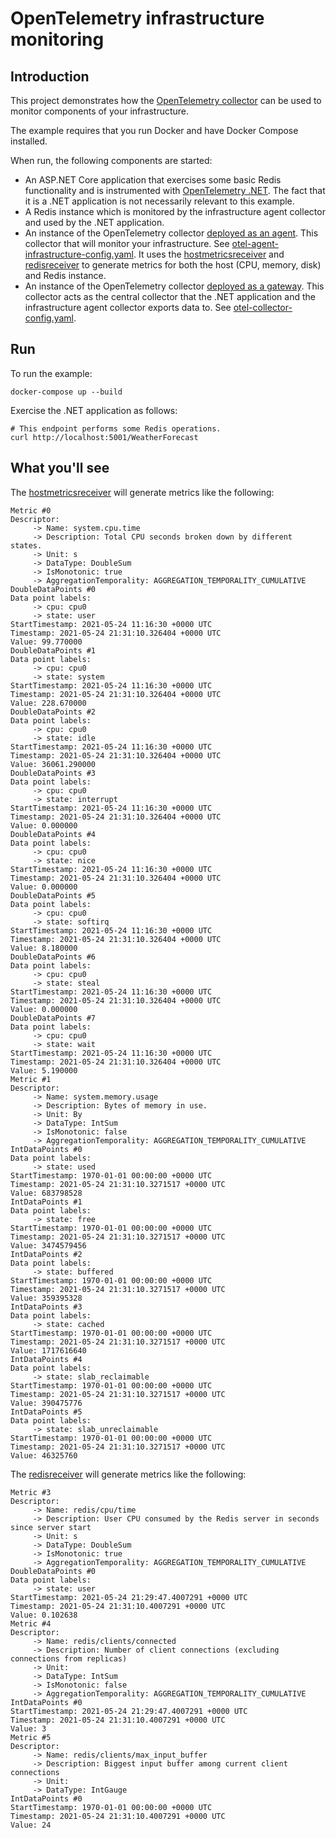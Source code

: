 # OpenTelemetry infrastructure monitoring

## Introduction

This project demonstrates how the
[OpenTelemetry collector](https://github.com/open-telemetry/opentelemetry-collector)
can be used to monitor components of your infrastructure.

The example requires that you run Docker and have Docker Compose installed.

When run, the following components are started:
* An ASP.NET Core application that exercises some basic Redis functionality and
  is instrumented with
  [OpenTelemetry .NET](https://github.com/open-telemetry/opentelemetry-dotnet).
  The fact that it is a .NET application is not necessarily relevant to this
  example.
* A Redis instance which is monitored by the infrastructure agent collector and
  used by the .NET application.
* An instance of the OpenTelemetry collector
  [deployed as an agent](https://opentelemetry.io/docs/collector/getting-started/#agent).
  This collector that will monitor your infrastructure. See
  [otel-agent-infrastructure-config.yaml](./otel-agent-infrastructure-config.yaml).
  It uses the
  [hostmetricsreceiver](https://github.com/open-telemetry/opentelemetry-collector/tree/main/receiver/hostmetricsreceiver)
  and
  [redisreceiver](https://github.com/open-telemetry/opentelemetry-collector-contrib/tree/main/receiver/redisreceiver)
  to generate metrics for both the host (CPU, memory, disk) and Redis instance.
* An instance of the OpenTelemetry collector
  [deployed as a gateway](https://opentelemetry.io/docs/collector/getting-started/#gateway).
  This collector acts as the central collector that the .NET application and
  the infrastructure agent collector exports data to. See
  [otel-collector-config.yaml](./otel-collector-config.yaml).

## Run

To run the example:

```shell
docker-compose up --build
```

Exercise the .NET application as follows:

```shell
# This endpoint performs some Redis operations.
curl http://localhost:5001/WeatherForecast
```

## What you'll see

The
[hostmetricsreceiver](https://github.com/open-telemetry/opentelemetry-collector/tree/main/receiver/hostmetricsreceiver)
will generate metrics like the following:

```shell
Metric #0
Descriptor:
     -> Name: system.cpu.time
     -> Description: Total CPU seconds broken down by different states.
     -> Unit: s
     -> DataType: DoubleSum
     -> IsMonotonic: true
     -> AggregationTemporality: AGGREGATION_TEMPORALITY_CUMULATIVE
DoubleDataPoints #0
Data point labels:
     -> cpu: cpu0
     -> state: user
StartTimestamp: 2021-05-24 11:16:30 +0000 UTC
Timestamp: 2021-05-24 21:31:10.326404 +0000 UTC
Value: 99.770000
DoubleDataPoints #1
Data point labels:
     -> cpu: cpu0
     -> state: system
StartTimestamp: 2021-05-24 11:16:30 +0000 UTC
Timestamp: 2021-05-24 21:31:10.326404 +0000 UTC
Value: 228.670000
DoubleDataPoints #2
Data point labels:
     -> cpu: cpu0
     -> state: idle
StartTimestamp: 2021-05-24 11:16:30 +0000 UTC
Timestamp: 2021-05-24 21:31:10.326404 +0000 UTC
Value: 36061.290000
DoubleDataPoints #3
Data point labels:
     -> cpu: cpu0
     -> state: interrupt
StartTimestamp: 2021-05-24 11:16:30 +0000 UTC
Timestamp: 2021-05-24 21:31:10.326404 +0000 UTC
Value: 0.000000
DoubleDataPoints #4
Data point labels:
     -> cpu: cpu0
     -> state: nice
StartTimestamp: 2021-05-24 11:16:30 +0000 UTC
Timestamp: 2021-05-24 21:31:10.326404 +0000 UTC
Value: 0.000000
DoubleDataPoints #5
Data point labels:
     -> cpu: cpu0
     -> state: softirq
StartTimestamp: 2021-05-24 11:16:30 +0000 UTC
Timestamp: 2021-05-24 21:31:10.326404 +0000 UTC
Value: 8.180000
DoubleDataPoints #6
Data point labels:
     -> cpu: cpu0
     -> state: steal
StartTimestamp: 2021-05-24 11:16:30 +0000 UTC
Timestamp: 2021-05-24 21:31:10.326404 +0000 UTC
Value: 0.000000
DoubleDataPoints #7
Data point labels:
     -> cpu: cpu0
     -> state: wait
StartTimestamp: 2021-05-24 11:16:30 +0000 UTC
Timestamp: 2021-05-24 21:31:10.326404 +0000 UTC
Value: 5.190000
Metric #1
Descriptor:
     -> Name: system.memory.usage
     -> Description: Bytes of memory in use.
     -> Unit: By
     -> DataType: IntSum
     -> IsMonotonic: false
     -> AggregationTemporality: AGGREGATION_TEMPORALITY_CUMULATIVE
IntDataPoints #0
Data point labels:
     -> state: used
StartTimestamp: 1970-01-01 00:00:00 +0000 UTC
Timestamp: 2021-05-24 21:31:10.3271517 +0000 UTC
Value: 683798528
IntDataPoints #1
Data point labels:
     -> state: free
StartTimestamp: 1970-01-01 00:00:00 +0000 UTC
Timestamp: 2021-05-24 21:31:10.3271517 +0000 UTC
Value: 3474579456
IntDataPoints #2
Data point labels:
     -> state: buffered
StartTimestamp: 1970-01-01 00:00:00 +0000 UTC
Timestamp: 2021-05-24 21:31:10.3271517 +0000 UTC
Value: 359395328
IntDataPoints #3
Data point labels:
     -> state: cached
StartTimestamp: 1970-01-01 00:00:00 +0000 UTC
Timestamp: 2021-05-24 21:31:10.3271517 +0000 UTC
Value: 1717616640
IntDataPoints #4
Data point labels:
     -> state: slab_reclaimable
StartTimestamp: 1970-01-01 00:00:00 +0000 UTC
Timestamp: 2021-05-24 21:31:10.3271517 +0000 UTC
Value: 390475776
IntDataPoints #5
Data point labels:
     -> state: slab_unreclaimable
StartTimestamp: 1970-01-01 00:00:00 +0000 UTC
Timestamp: 2021-05-24 21:31:10.3271517 +0000 UTC
Value: 46325760
```

The
[redisreceiver](https://github.com/open-telemetry/opentelemetry-collector-contrib/tree/main/receiver/redisreceiver)
will generate metrics like the following:

```shell
Metric #3
Descriptor:
     -> Name: redis/cpu/time
     -> Description: User CPU consumed by the Redis server in seconds since server start
     -> Unit: s
     -> DataType: DoubleSum
     -> IsMonotonic: true
     -> AggregationTemporality: AGGREGATION_TEMPORALITY_CUMULATIVE
DoubleDataPoints #0
Data point labels:
     -> state: user
StartTimestamp: 2021-05-24 21:29:47.4007291 +0000 UTC
Timestamp: 2021-05-24 21:31:10.4007291 +0000 UTC
Value: 0.102638
Metric #4
Descriptor:
     -> Name: redis/clients/connected
     -> Description: Number of client connections (excluding connections from replicas)
     -> Unit: 
     -> DataType: IntSum
     -> IsMonotonic: false
     -> AggregationTemporality: AGGREGATION_TEMPORALITY_CUMULATIVE
IntDataPoints #0
StartTimestamp: 2021-05-24 21:29:47.4007291 +0000 UTC
Timestamp: 2021-05-24 21:31:10.4007291 +0000 UTC
Value: 3
Metric #5
Descriptor:
     -> Name: redis/clients/max_input_buffer
     -> Description: Biggest input buffer among current client connections
     -> Unit: 
     -> DataType: IntGauge
IntDataPoints #0
StartTimestamp: 1970-01-01 00:00:00 +0000 UTC
Timestamp: 2021-05-24 21:31:10.4007291 +0000 UTC
Value: 24
```